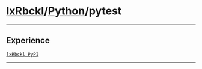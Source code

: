 # [lxRbckl](https://github.com/lxRbckl/lxRbckl/tree/main)/[Python](https://github.com/lxRbckl/lxRbckl/tree/main/Python)/pytest

---



## Experience


[`lxRbckl PyPI`](https://github.com/lxRbckl/lxRbckl/blob/PyPI/README.md)




---